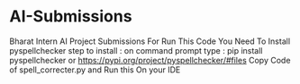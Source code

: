 # AI-Submissions
Bharat Intern AI Project Submissions
For Run This Code You Need To Install pyspellchecker 
 step to install : on command prompt type : pip install pyspellchecker or https://pypi.org/project/pyspellchecker/#files
  Copy Code of spell_correcter.py  and Run this On your IDE 

